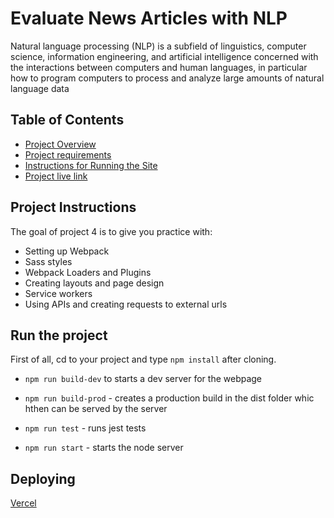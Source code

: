 # Evaluate News Articles with NLP

Natural language processing (NLP) is a subfield of linguistics, computer science, information engineering, and artificial intelligence concerned with the interactions between computers and human languages, in particular how to program computers to process and analyze large amounts of natural language data

## Table of Contents

* [Project Overview](#Project-Overview)
* [Project requirements](#Project-requirements)
* [Instructions for Running the Site](#Instructions-for-Running-the-Site)
* [Project live link](#Project-live-link)

## Project Instructions

The goal of project 4 is to give you practice with:

- Setting up Webpack
- Sass styles
- Webpack Loaders and Plugins
- Creating layouts and page design
- Service workers
- Using APIs and creating requests to external urls

## Run the project

First of all, cd to your project and type `npm install` after cloning.

- `npm run build-dev` to starts a dev server for the webpage

- `npm run build-prod` - creates a production build in the dist folder whic hthen can be served by the server

- `npm run test` - runs jest tests

- `npm run start` - starts the node server

## Deploying

[Vercel](https://www.heroku.com/)
